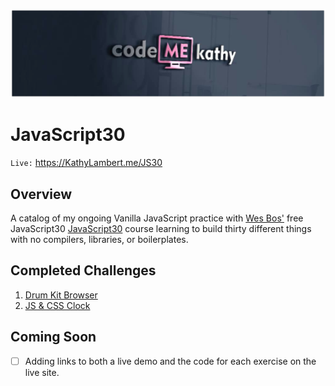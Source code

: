 ![](https://github.com/CodeMeKathy/JS30/blob/master/assets/IMG-20190107-WA0036.png?raw=true)

# JavaScript30

`Live:` https://KathyLambert.me/JS30

## Overview

A catalog of my ongoing Vanilla JavaScript practice with [Wes Bos'](https://github.com/wesbos) free JavaScript30 [JavaScript30](https://javascript30.com/) course learning to build thirty different things with no compilers, libraries, or boilerplates.

## Completed Challenges

1. [Drum Kit Browser](https://github.com/CodeMeKathy/JS30/blob/master/01%20-%20JavaScript%20Drum%20Kit/index-START.html)
2. [JS & CSS Clock](https://github.com/CodeMeKathy/JS30/blob/master/01%20-%20JavaScript%20Drum%20Kit/index-START.html)

## Coming Soon

* [ ] Adding links to both a live demo and the code for each exercise on the live site.
